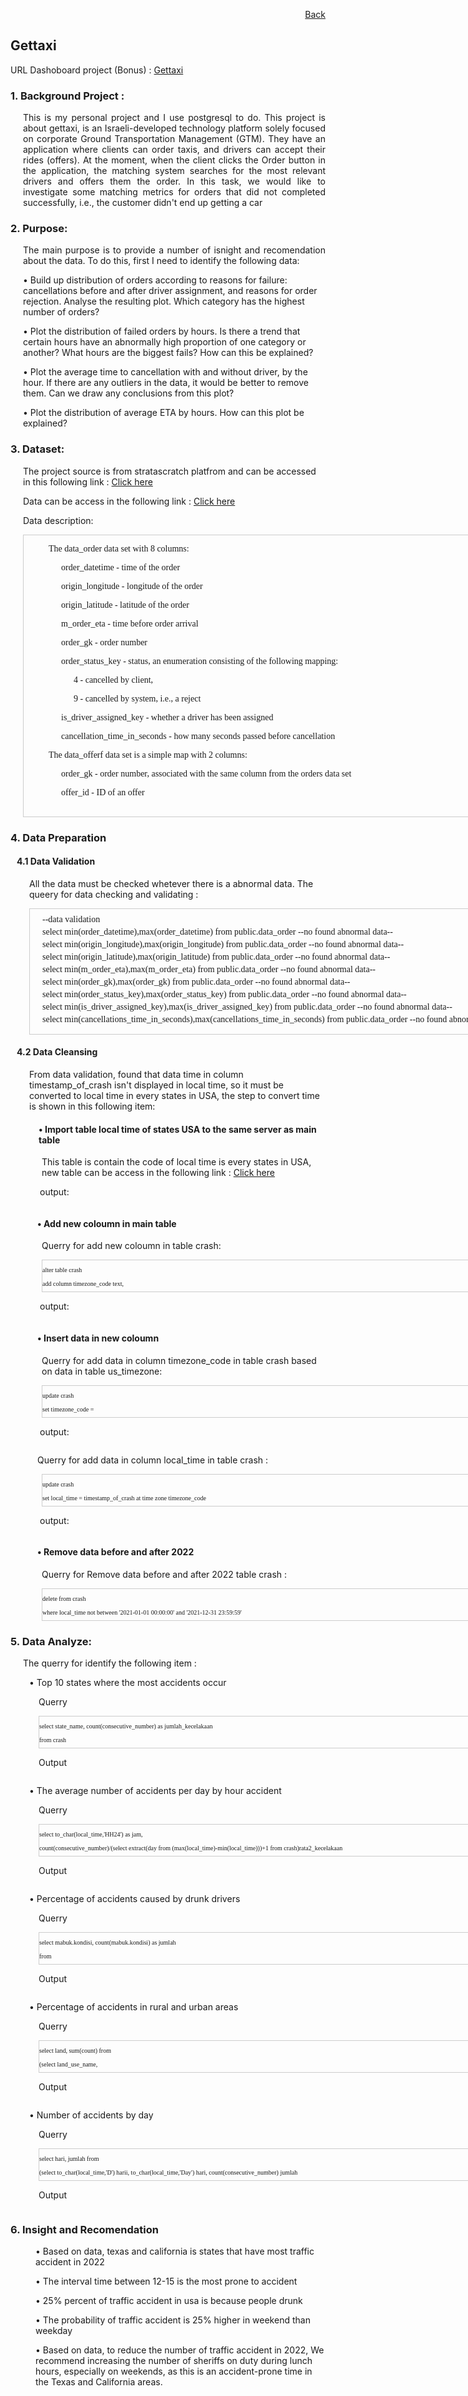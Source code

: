 <p align="right"> <a href="https://achmadirfana.github.io/portofolio/portfolio-gettaxi.html">Back</a></p>


<h2> Gettaxi</h2>
<p> URL Dashoboard project (Bonus) : <a href="">Gettaxi</a></p>
<h3> 1. Background Project :</h3>
<p style="margin-left: 20px;text-align:justify"> This is my personal project and I use postgresql to do. This project is about gettaxi, is an Israeli-developed technology platform solely focused on corporate Ground Transportation Management (GTM). They have an application where clients can order taxis, and drivers can accept their rides (offers). At the moment, when the client clicks the Order button in the application, the matching system searches for the most relevant drivers and offers them the order. In this task, we would like to investigate some matching metrics for orders that did not completed successfully, i.e., the customer didn't end up getting a car</p>
<h3>2. Purpose:</h3>
<p style="margin-left: 20px;text-align:justify">  The main purpose is to provide a number of isnight and recomendation about the data. To do this,
first I  need to identify the following data:</p>
<p style="margin-left: 20px">•  Build up distribution of orders according to reasons for failure: cancellations before and after driver assignment, and reasons for order rejection. Analyse the resulting plot. Which category has the highest number of orders? </p>
<p style="margin-left: 20px">•  Plot the distribution of failed orders by hours. Is there a trend that certain hours have an abnormally high proportion of one category or another? What hours are the biggest fails? How can this be explained? </p>
<p style="margin-left: 20px">•  Plot the average time to cancellation with and without driver, by the hour. If there are any outliers in the data, it would be better to remove them. Can we draw any conclusions from this plot?  </p>
<p style="margin-left: 20px">•  Plot the distribution of average ETA by hours. How can this plot be explained?</p>
<h3>3. Dataset:</h3>
<p style="margin-left: 20px">The project source is from stratascratch platfrom and can be accessed in this following link : <a href="https://platform.stratascratch.com/data-projects/insights-failed-orders">Click here</a></p>
<p style="margin-left: 20px">Data can be access in the following link : <a href="https://docs.google.com/spreadsheets/d/1ZX1L2hk1vAPlnWxEwaG-EnvGeM0fUqBK1O7EGHwZ3KI/edit?usp=sharing">Click here</a></p>
<p style="margin-left: 20px">Data description:</p>
 <div style="margin-left: 20px;height:450px;width:1000px;border:1px solid #ccc;font:14px/16px Georgia, Garamond, Serif;overflow:auto;">
 <p style="margin-left: 40px">The data_order data set with 8 columns: </p>
<p style="margin-left: 60px">order_datetime - time of the order </p>
<p style="margin-left: 60px">origin_longitude - longitude of the order </p>
<p style="margin-left: 60px">origin_latitude - latitude of the order </p>
<p style="margin-left: 60px">m_order_eta - time before order arrival </p>
<p style="margin-left: 60px">order_gk - order number </p>
<p style="margin-left: 60px">order_status_key - status, an enumeration consisting of the following mapping: </p>
<p style="margin-left: 80px">4 - cancelled by client, </p>
<p style="margin-left: 80px">9 - cancelled by system, i.e., a reject </p>
<p style="margin-left: 60px">is_driver_assigned_key - whether a driver has been assigned </p>
<p style="margin-left: 60px">cancellation_time_in_seconds - how many seconds passed before cancellation </p>
<p style="margin-left: 40px">The data_offerf data set is a simple map with 2 columns: </p>
<p style="margin-left: 60px">order_gk - order number, associated with the same column from the orders data set </p>
<p style="margin-left: 60px">offer_id - ID of an offer </p>
	
  </div>
  
<h3>4. Data Preparation</h3>
<h4 style="margin-left: 10px">4.1 Data Validation</h4>
<p style="margin-left: 30px"> All the data must be checked whetever there is a abnormal data. The  queery for data checking and validating :</p>

<div style="margin-left: 30px;height:200px;width:1000px;border:1px solid #ccc;font:14px/6px Georgia, Garamond, Serif;overflow:auto;">
<p style="margin-left: 20px"> --data validation </p>
<p style="margin-left: 20px"> select min(order_datetime),max(order_datetime) from public.data_order --no found abnormal data-- </p>
<p style="margin-left: 20px"> select min(origin_longitude),max(origin_longitude) from public.data_order --no found abnormal data-- </p>
<p style="margin-left: 20px"> select min(origin_latitude),max(origin_latitude) from public.data_order --no found abnormal data-- </p>
<p style="margin-left: 20px"> select min(m_order_eta),max(m_order_eta) from public.data_order --no found abnormal data-- </p>
<p style="margin-left: 20px"> select min(order_gk),max(order_gk) from public.data_order --no found abnormal data-- </p>
<p style="margin-left: 20px"> select min(order_status_key),max(order_status_key) from public.data_order --no found abnormal data-- </p>	
<p style="margin-left: 20px"> select min(is_driver_assigned_key),max(is_driver_assigned_key) from public.data_order --no found abnormal data-- </p>
<p style="margin-left: 20px"> select min(cancellations_time_in_seconds),max(cancellations_time_in_seconds) from public.data_order --no found abnormal data-- </p>	
	
	
</div> 

<h4 style="margin-left: 10px">4.2 Data Cleansing</h4>
<p style="margin-left: 30px"> From data validation, found that data time in column timestamp_of_crash  isn't displayed in local time, so it must be converted to local time in every states in USA, the step to convert time is shown in this following item: </p>
<h4 style="margin-left: 45px">• Import table local time of states USA to the same server as main table</h4>
<p style="margin-left: 50px"> This table is contain the code of local time is every states in USA, new table can be access in the following link : <a href="https://docs.google.com/spreadsheets/d/1I4XkiuiteYmqRUeOvniIAuO7CPi0wFmr8j85eGVXJJQ/edit?usp=sharing">Click here</a></p>
<p style="margin-left: 47px">output:<p>
<p align="center"> 
<img src="importnewtable.png" class="img-fluid" alt="">  
</p>
<h4 style="margin-left: 43px">• Add new coloumn in main table </h4>
<p style="margin-left: 50px">Querry for add new coloumn in table crash:
 <div style="margin-left: 50px;height:50px;width:1000px;border:1px solid #ccc;font:10px/12px Georgia, Garamond, Serif;overflow:auto;">
  <p style="font-family:verdana"> alter table	crash </p>
  <p style="font-family:verdana">add column	timezone_code text,</p>
  <p style="font-family:verdana">add column	local_time timestamp </p>
  </div>
  <p style="margin-left: 47px">output:<p>
<p align="center"> 
<img src="addcolumn.png" class="img-fluid" alt="">  
</p>
<h4 style="margin-left: 43px">• Insert data in new coloumn </h4>
<p style="margin-left: 50px">Querry for add data in column timezone_code in  table crash based on data in table us_timezone:
 <div style="margin-left: 50px;height:50px;width:1000px;border:1px solid #ccc;font:10px/12px Georgia, Garamond, Serif;overflow:auto;">
  <p style="font-family:verdana"> update	crash</p>
  <p style="font-family:verdana"> set 	timezone_code = </p>
 <p style="font-family:verdana">	(select code </p>
	 <p style="font-family:verdana"> from	timezone </p>
	 <p style="font-family:verdana"> where	crash.state_name = timezone.state_name) </p>
  </div>
   <p style="margin-left: 47px">output:<p>
<p align="center"> 
<img src="insertdata1.png" class="img-fluid" alt="">  
</p>
  <p style="margin-left: 43px">Querry for add data in column local_time in  table crash :
 <div style="margin-left: 50px;height:50px;width:1000px;border:1px solid #ccc;font:10px/12px Georgia, Garamond, Serif;overflow:auto;">
   <p style="font-family:verdana"> update	crash </p>
   <p style="font-family:verdana"> set		local_time = timestamp_of_crash at time zone timezone_code </p>
  </div>
    <p style="margin-left: 47px">output:<p>
<p align="center"> 
<img src="insertdata2.png" class="img-fluid" alt="">  
</p>
<h4 style="margin-left: 43px">• Remove data before and after 2022 </h4>
<p style="margin-left: 50px">Querry for Remove data before and after 2022 table crash :
 <div style="margin-left: 50px;height:50px;width:1000px;border:1px solid #ccc;font:10px/12px Georgia, Garamond, Serif;overflow:auto;">
	 <p style="font-family:verdana">  delete from	crash </p>
  <p style="font-family:verdana">  where local_time not between '2021-01-01 00:00:00' and '2021-12-31 23:59:59' </p>
  </div>
  
<h3>5. Data Analyze:</h3>
<p style="margin-left: 20px;text-align:justify">The querry for identify the following item  :</p>
<p style="margin-left: 30px">•  Top 10 states where the most accidents occur </p>
<p style="margin-left: 45px">Querry
   <div style="margin-left: 45px;height:50px;width:1000px;border:1px solid #ccc;font:10px/12px Georgia, Garamond, Serif;overflow:auto;">
   <p style="font-family:verdana"> select state_name, count(consecutive_number) as jumlah_kecelakaan </p>
   <p style="font-family:verdana"> from crash </p>
   <p style="font-family:verdana"> group by 1 </p>
   <p style="font-family:verdana"> order by 2 desc </p>
   <p style="font-family:verdana"> limit 10 </p>
   </div>
<p style="margin-left: 45px">Output
<p align="center"> 
<img src="dataanalyze1.png" class="img-fluid" alt="">  
</p>
<p style="margin-left: 30px">•  The average number of accidents per day by hour accident </p>
<p style="margin-left: 45px">Querry
	<div style="margin-left: 45px;height:50px;width:1000px;border:1px solid #ccc;font:10px/12px Georgia, Garamond, Serif;overflow:auto;">	
	<p style="font-family:verdana"> select	to_char(local_time,'HH24') as jam, </p>
	<p style="font-family:verdana"> count(consecutive_number)/(select extract(day from (max(local_time)-min(local_time)))+1 from crash)rata2_kecelakaan </p>
	<p style="font-family:verdana"> from crash </p>
	<p style="font-family:verdana"> group by jam </p>
	<p style="font-family:verdana"> order by rata2_kecelakaan desc </p>
	</div>
<p style="margin-left: 45px">Output
<p align="center"> 
<img src="dataanalyze2.png" class="img-fluid" alt="">  
</p>
<p style="margin-left: 30px">•  Percentage of accidents caused by drunk drivers </p>
<p style="margin-left: 45px">Querry
	<div style="margin-left: 45px;height:50px;width:1000px;border:1px solid #ccc;font:10px/12px Georgia, Garamond, Serif;overflow:auto;">
	<p style="font-family:verdana">select	mabuk.kondisi, count(mabuk.kondisi) as jumlah </p>
	<p style="font-family:verdana">	from </p>
	<p style="font-family:verdana"> (select	consecutive_number, </p>
	<p style="font-family:verdana"> case </p>
			<p style="font-family:verdana"> when number_of_drunk_drivers = 0 </p>
					<p style="font-family:verdana"> then 'tidak mabuk' </p>
				<p style="font-family:verdana"> else 'mabuk' </p>
			<p style="font-family:verdana"> end kondisi </p>
	<p style="font-family:verdana"> from crash) as mabuk </p>
	<p style="font-family:verdana">group by 1 </p>
	</div>
<p style="margin-left: 45px">Output
<p align="center"> 
<img src="dataanalyze3.png" class="img-fluid" alt="">  
</p>
<p style="margin-left: 30px">•  Percentage of accidents in rural and urban areas </p>
<p style="margin-left: 45px">Querry
	<div style="margin-left: 45px;height:50px;width:1000px;border:1px solid #ccc;font:10px/12px Georgia, Garamond, Serif;overflow:auto;">
		<p style="font-family:verdana"> select	land, sum(count) from </p>
		<p style="font-family:verdana"> (select	land_use_name,</p>
	 		<p style="font-family:verdana"> count(consecutive_number),</p>
			<p style="font-family:verdana"> case </p>
				<p style="font-family:verdana"> when land_use_name ='Rural'</p>
					<p style="font-family:verdana"> then 'Rural'</p>
				<p style="font-family:verdana"> when land_use_name ='Urban'</p>
					<p style="font-family:verdana"> then 'Urban'</p>
				<p style="font-family:verdana"> else 'Others'</p>
			<p style="font-family:verdana"> end land </p>
		<p style="font-family:verdana"> from crash </p>
		<p style="font-family:verdana"> group by land_use_name) as x </p>
		<p style="font-family:verdana">group by land </p>
		</div>
<p style="margin-left: 45px">Output
	<p align="center"> 
<img src="dataanalyze4.png" class="img-fluid" alt="">  
</p>
<p style="margin-left: 30px">•  Number of accidents by day </p>
<p style="margin-left: 45px">Querry
	<div style="margin-left: 45px;height:50px;width:1000px;border:1px solid #ccc;font:10px/12px Georgia, Garamond, Serif;overflow:auto;">
	<p style="font-family:verdana">select hari, jumlah from </p>
	<p style="font-family:verdana"> (select	to_char(local_time,'D') harii, to_char(local_time,'Day') hari, count(consecutive_number) jumlah </p>
	<p style="font-family:verdana"> from crash </p>
	<p style="font-family:verdana"> group by hari,harii) as x </p>
	<p style="font-family:verdana"> order by harii </p>
	</div>
<p style="margin-left: 45px">Output
<p align="center"> 
<img src="dataanalyze5.png" class="img-fluid" alt="">  
</p>

<h3>6. Insight and Recomendation</h3>
<p style="margin-left: 40px">•  Based on data, texas and california is states that have most traffic accident in 2022 </p>
<p style="margin-left: 40px">•  The interval time between 12-15 is the most prone to accident    </p>
<p style="margin-left: 40px">•  25% percent of traffic accident in usa is because people drunk    </p>
<p style="margin-left: 40px">•  The probability of traffic accident is 25% higher in weekend than weekday </p>
<p style="margin-left: 40px">•  Based on data, to reduce the number of traffic accident in 2022, We recommend increasing the number of sheriffs on duty during lunch hours, especially on weekends, as this is an accident-prone time in the Texas and California areas.</p>
